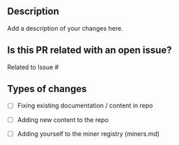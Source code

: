 ## Description

Add a description of your changes here.

## Is this PR related with an open issue?

Related to Issue #

## Types of changes

- [ ] Fixing existing documentation / content in repo
- [ ] Adding new content to the repo 
- [ ] Adding yourself to the miner registry (miners.md)
 

